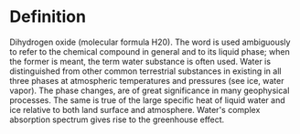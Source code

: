 # Definition

Dihydrogen oxide (molecular formula H20). The word is used ambiguously
to refer to the chemical compound in general and to its liquid phase;
when the former is meant, the term water substance is often used. Water
is distinguished from other common terrestrial substances in existing in
all three phases at atmospheric temperatures and pressures (see ice,
water vapor). The phase changes, are of great significance in many
geophysical processes. The same is true of the large specific heat of
liquid water and ice relative to both land surface and atmosphere.
Water's complex absorption spectrum gives rise to the greenhouse effect.
